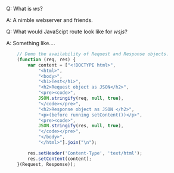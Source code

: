 
Q: What is _ws_?

A: A nimble webserver and friends.

Q: What would JavaScipt route look like for _wsjs_?

A: Something like....

```JavaScript
    // Demo the availability of Request and Response objects.
    (function (req, res) {
        var content = ["<!DOCTYPE html>",
            "<html>",
            "<body>",
            "<h1>Test</h1>",
            "<h2>Request object as JSON</h2>",
            "<pre><code>",
            JSON.stringify(req, null, true),
            "</code></pre>",
            "<h2>Response object as JSON </h2>",
            "<p>(before running setContent())</p>",
            "<pre><code>",
            JSON.stringify(res, null, true),
            "</code></pre>",
            "</body>",
            "</html>"].join("\n");

        res.setHeader('Content-Type', 'text/html');
        res.setContent(content);
    }(Request, Response));
```
